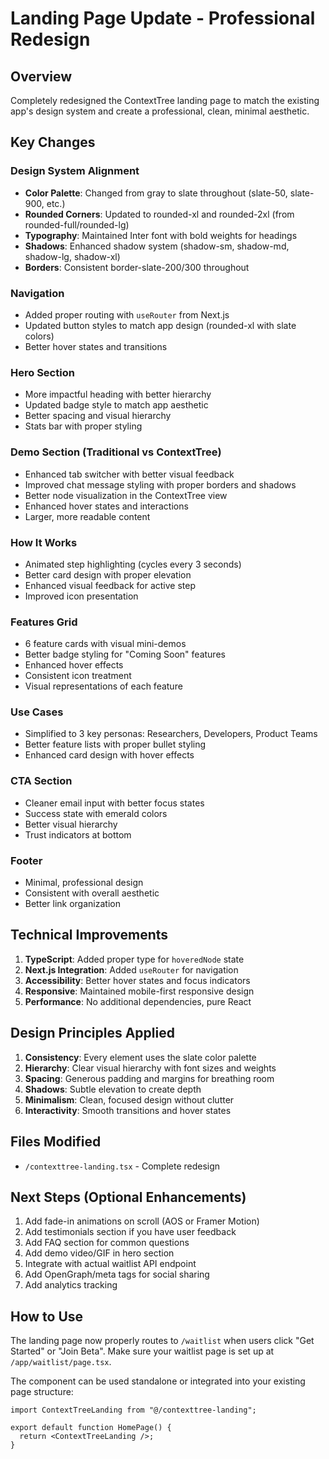 # Landing Page Update - Professional Redesign

## Overview

Completely redesigned the ContextTree landing page to match the existing app's design system and create a professional, clean, minimal aesthetic.

## Key Changes

### Design System Alignment

- **Color Palette**: Changed from gray to slate throughout (slate-50, slate-900, etc.)
- **Rounded Corners**: Updated to rounded-xl and rounded-2xl (from rounded-full/rounded-lg)
- **Typography**: Maintained Inter font with bold weights for headings
- **Shadows**: Enhanced shadow system (shadow-sm, shadow-md, shadow-lg, shadow-xl)
- **Borders**: Consistent border-slate-200/300 throughout

### Navigation

- Added proper routing with `useRouter` from Next.js
- Updated button styles to match app design (rounded-xl with slate colors)
- Better hover states and transitions

### Hero Section

- More impactful heading with better hierarchy
- Updated badge style to match app aesthetic
- Better spacing and visual hierarchy
- Stats bar with proper styling

### Demo Section (Traditional vs ContextTree)

- Enhanced tab switcher with better visual feedback
- Improved chat message styling with proper borders and shadows
- Better node visualization in the ContextTree view
- Enhanced hover states and interactions
- Larger, more readable content

### How It Works

- Animated step highlighting (cycles every 3 seconds)
- Better card design with proper elevation
- Enhanced visual feedback for active step
- Improved icon presentation

### Features Grid

- 6 feature cards with visual mini-demos
- Better badge styling for "Coming Soon" features
- Enhanced hover effects
- Consistent icon treatment
- Visual representations of each feature

### Use Cases

- Simplified to 3 key personas: Researchers, Developers, Product Teams
- Better feature lists with proper bullet styling
- Enhanced card design with hover effects

### CTA Section

- Cleaner email input with better focus states
- Success state with emerald colors
- Better visual hierarchy
- Trust indicators at bottom

### Footer

- Minimal, professional design
- Consistent with overall aesthetic
- Better link organization

## Technical Improvements

1. **TypeScript**: Added proper type for `hoveredNode` state
2. **Next.js Integration**: Added `useRouter` for navigation
3. **Accessibility**: Better hover states and focus indicators
4. **Responsive**: Maintained mobile-first responsive design
5. **Performance**: No additional dependencies, pure React

## Design Principles Applied

1. **Consistency**: Every element uses the slate color palette
2. **Hierarchy**: Clear visual hierarchy with font sizes and weights
3. **Spacing**: Generous padding and margins for breathing room
4. **Shadows**: Subtle elevation to create depth
5. **Minimalism**: Clean, focused design without clutter
6. **Interactivity**: Smooth transitions and hover states

## Files Modified

- `/contexttree-landing.tsx` - Complete redesign

## Next Steps (Optional Enhancements)

1. Add fade-in animations on scroll (AOS or Framer Motion)
2. Add testimonials section if you have user feedback
3. Add FAQ section for common questions
4. Add demo video/GIF in hero section
5. Integrate with actual waitlist API endpoint
6. Add OpenGraph/meta tags for social sharing
7. Add analytics tracking

## How to Use

The landing page now properly routes to `/waitlist` when users click "Get Started" or "Join Beta". Make sure your waitlist page is set up at `/app/waitlist/page.tsx`.

The component can be used standalone or integrated into your existing page structure:

```tsx
import ContextTreeLanding from "@/contexttree-landing";

export default function HomePage() {
  return <ContextTreeLanding />;
}
```
